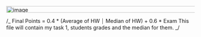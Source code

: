 <img width="549" height="18" alt="image" src="https://github.com/user-attachments/assets/f36e8cd1-bde9-404e-9e91-2a73a101e0e9" />

/_
Final Points = 0.4 * (Average of HW ⏐ Median of HW) + 0.6 * Exam
This file will contain my task 1, students grades and the median for them.
_/

